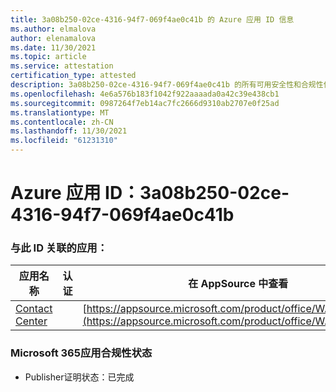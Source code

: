 ```yaml
---
title: 3a08b250-02ce-4316-94f7-069f4ae0c41b 的 Azure 应用 ID 信息
ms.author: elmalova
author: elenamalova
ms.date: 11/30/2021
ms.topic: article
ms.service: attestation
certification_type: attested
description: 3a08b250-02ce-4316-94f7-069f4ae0c41b 的所有可用安全性和合规性信息。
ms.openlocfilehash: 4e6a576b183f1042f922aaaada0a42c39e438cb1
ms.sourcegitcommit: 0987264f7eb14ac7fc2666d9310ab2707e0f25ad
ms.translationtype: MT
ms.contentlocale: zh-CN
ms.lasthandoff: 11/30/2021
ms.locfileid: "61231310"
---
```

# <a name="azure-app-id-3a08b250-02ce-4316-94f7-069f4ae0c41b"></a>Azure 应用 ID：3a08b250-02ce-4316-94f7-069f4ae0c41b


### <a name="apps-associated-with-this-id"></a>与此 ID 关联的应用：
| **应用名称** | **认证** | **在 AppSource 中查看** |
|--------------|---------------|-----------------------|
| [Contact Center](https://docs.microsoft.com/microsoft-365-app-certification/forward/WA200001428) |  | [https://appsource.microsoft.com/product/office/WA200001428](https://appsource.microsoft.com/product/office/WA200001428) |

### <a name="microsoft-365-app-compliance-status"></a>Microsoft 365应用合规性状态
- Publisher证明状态：已完成
